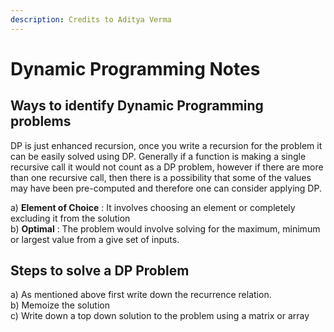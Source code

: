 ```yaml
---
description: Credits to Aditya Verma
---
```


# Dynamic Programming Notes

## Ways to identify Dynamic Programming problems

DP is just enhanced recursion, once you write a recursion for the problem it can be easily solved using DP. Generally if a function is making a single recursive call it would not count as a DP problem, however if there are more than one recursive call, then there is a possibility that some of the values may have been pre-computed and therefore one can consider applying DP.

a\) **Element of Choice** : It involves choosing an element or completely excluding it from the solution  
b\) **Optimal** : The problem would involve solving for the maximum, minimum or largest value from a give set of inputs. 

## Steps to solve a DP Problem

a\) As mentioned above first write down the recurrence relation.  
b\) Memoize the solution  
c\) Write down a top down solution to the problem using a matrix or array


